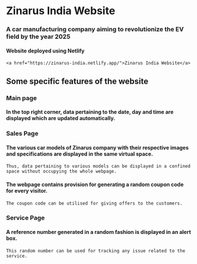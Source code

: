 # Zinarus India Website
### A car manufacturing company aiming to revolutionize the EV field by the year 2025 <br>
#### Website deployed using Netlify
    <a href="https://zinarus-india.netlify.app/">Zinarus India Website</a>
## Some specific features of the website
### Main page
#### In the top right corner, data pertaining to the date, day and time are displayed which are updated automatically.

### Sales Page
#### The various car models of Zinarus company with their respective images and specifications are displayed in the same virtual space.
    Thus, data pertaining to various models can be displayed in a confined space without occupying the whole webpage.
#### The webpage contains provision for generating a random coupon code for every visitor.
    The coupon code can be utilised for giving offers to the customers.

### Service Page
#### A reference number generated in a random fashion is displayed in an alert box.
    This random number can be used for tracking any issue related to the service.
